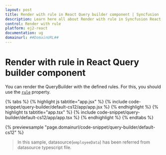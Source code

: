 ```yaml
---
layout: post
title: Render with rule in React Query builder component | Syncfusion
description: Learn here all about Render with rule in Syncfusion React Query builder component of Syncfusion Essential JS 2 and more.
control: Render with rule 
platform: ej2-react
documentation: ug
domainurl: ##DomainURL##
---
```


# Render with rule in React Query builder component

You can render the QueryBuilder with the defined rules. For this, you should use the [`rule`](https://ej2.syncfusion.com/react/documentation/api/query-builder/#rule) property.

{% tabs %}
{% highlight js tabtitle="app.jsx" %}
{% include code-snippet/query-builder/default-cs12/app/app.jsx %}
{% endhighlight %}
{% highlight ts tabtitle="app.tsx" %}
{% include code-snippet/query-builder/default-cs12/app/app.tsx %}
{% endhighlight %}
{% endtabs %}

 {% previewsample "page.domainurl/code-snippet/query-builder/default-cs12" %}

> In this sample, datasource(`employeeData`) has been referred from datasource typescript file.
